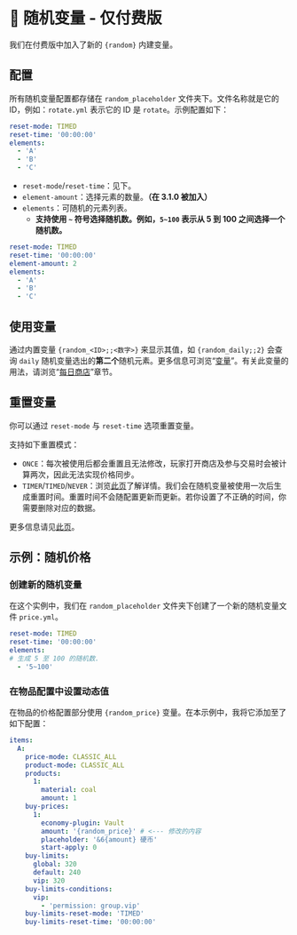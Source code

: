 
# 🔀 随机变量 - 仅付费版

我们在付费版中加入了新的 `{random}` 内建变量。

## 配置

所有随机变量配置都存储在 `random_placeholder` 文件夹下。文件名称就是它的 ID，例如：`rotate.yml` 表示它的 ID 是 `rotate`。示例配置如下：

``` YAML
reset-mode: TIMED
reset-time: '00:00:00'
elements:
  - 'A'
  - 'B'
  - 'C'
```

- `reset-mode`/`reset-time`：见下。
- `element-amount`：选择元素的数量。**（在 3.1.0 被加入）**
- `elements`：可随机的元素列表。
    * **支持使用 `~` 符号选择随机数。例如，`5~100` 表示从 5 到 100 之间选择一个随机数。**

``` YAML
reset-mode: TIMED
reset-time: '00:00:00'
element-amount: 2
elements:
  - 'A'
  - 'B'
  - 'C'
```

## 使用变量

通过内置变量 `{random_<ID>;;<数字>}` 来显示其值，如 `{random_daily;;2}` 会查询 `daily` 随机变量选出的**第二个**随机元素。更多信息可浏览“[变量](placeholders.built-in-placeholder.md)”。有关此变量的用法，请浏览“[每日商店](shops.example-daily-shops.md)”章节。

## 重置变量

你可以通过 `reset-mode` 与 `reset-time` 选项重置变量。

支持如下重置模式：

* `ONCE`：每次被使用后都会重置且无法修改，玩家打开商店及参与交易时会被计算两次，因此无法实现价格同步。
* `TIMER`/`TIMED`/`NEVER`：浏览[此页](shops.products.md#交易次数重置选项)了解详情。我们会在随机变量被使用一次后生成重置时间。重置时间不会随配置更新而更新。若你设置了不正确的时间，你需要删除对应的数据。

更多信息请见[此页](shops.product-config-buy-sell-times-reset.md)。

## 示例：随机价格

### 创建新的随机变量

在这个实例中，我们在 `random_placeholder` 文件夹下创建了一个新的随机变量文件 `price.yml`。

``` YAML
reset-mode: TIMED
reset-time: '00:00:00'
elements:
# 生成 5 至 100 的随机数.
  - '5~100'
```

### 在物品配置中设置动态值

在物品的价格配置部分使用 `{random_price}` 变量。在本示例中，我将它添加至了如下配置：

``` YAML
items:
  A:
    price-mode: CLASSIC_ALL
    product-mode: CLASSIC_ALL
    products:
      1:
        material: coal
        amount: 1
    buy-prices:
      1:
        economy-plugin: Vault
        amount: '{random_price}' # <--- 修改的内容
        placeholder: '&6{amount} 硬币'
        start-apply: 0
    buy-limits:
      global: 320
      default: 240
      vip: 320
    buy-limits-conditions:
      vip:
        - 'permission: group.vip'
    buy-limits-reset-mode: 'TIMED'
    buy-limits-reset-time: '00:00:00'
```